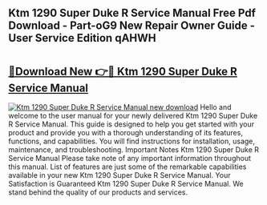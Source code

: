 ## Ktm 1290 Super Duke R Service Manual Free Pdf Download - Part-oG9 New Repair Owner Guide - User Service Edition qAHWH

# <h2><a href="http://bc11712.oget.top/?id=Ktm+1290+Super+Duke+R+Service+Manual">🔗Download New 👉🔴 Ktm 1290 Super Duke R Service Manual</a></h2>

[![Ktm 1290 Super Duke R Service Manual new download](https://i.imgur.com/5g1atiW.png)](http://bc11712.oget.top/?id=Ktm+1290+Super+Duke+R+Service+Manual)
Hello and welcome to the user manual for your newly delivered Ktm 1290 Super Duke R Service Manual. This guide is designed to help you get started with your product and provide you with a thorough understanding of its features, functions, and capabilities. You will find instructions for installation, usage, maintenance, and troubleshooting. Important Notes Ktm 1290 Super Duke R Service Manual Please take note of any important information throughout this manual. List of features are just some of the remarkable capabilities available in your new Ktm 1290 Super Duke R Service Manual. Your Satisfaction is Guaranteed Ktm 1290 Super Duke R Service Manual. We stand behind the quality of our products and services.
